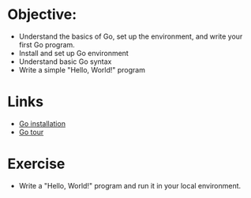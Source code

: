 # Objective: 
 - Understand the basics of Go, set up the environment, and write your first Go program.
 - Install and set up Go environment
 - Understand basic Go syntax
 - Write a simple "Hello, World!" program

# Links
 - [Go installation](https://golang.org/doc/install)
 - [Go tour](https://tour.golang.org/welcome/1)

# Exercise
 - Write a "Hello, World!" program and run it in your local environment.